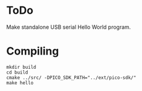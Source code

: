 # ToDo

Make standalone USB serial Hello World program.

# Compiling

```code
mkdir build
cd build
cmake ../src/ -DPICO_SDK_PATH="../ext/pico-sdk/"
make hello
```
